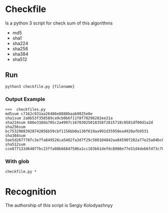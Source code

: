 # Checkfile

Is a python 3 script for check sum of this algorithms

- md5
- sha1
- sha224
- sha256
- sha384
- sha512

## Run

```
python3 checkfile.py {filename}

```

### Output Example

```
>>>  checkfiles.py
md5sum c7162c931aa26486e8888baab9025e0e
sha1sum 2a0b53f358589ca9cb0b6f11f8f70296282ee21a
sha224sum 686e310da705c2a4997c16703025018358f2815718c0581df00d1a2d
sha256sum bc75329083928742856b59cbf1156bb0a130f619aa991d35958ea4920afb9531
sha384sum 5ee5d267778fc3e7fa849526ca5482fa3d7f29c580104842aa84590f202a77e25a84bc6ff734caaeb918cd3242bee254
sha512sum cce877133d64077bc23ffa08b66847506a1cc103b61defdc8008e77e51d4deb6fd73c704e07fd97512cf1d439616955d629c04b1d3fe6e14d2ea6126429e0eba
```

### With glob

```
checkfile.py *
```

# Recognition

The authorship of this script is Sergiy Kolodyazhnyy
